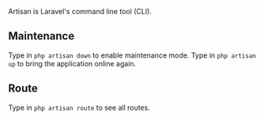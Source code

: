 Artisan is Laravel's command line tool (CLI).

## Maintenance

Type in `php artisan down` to enable maintenance mode. Type in `php artisan up` to bring the application online again.

## Route

Type in `php artisan route` to see all routes.